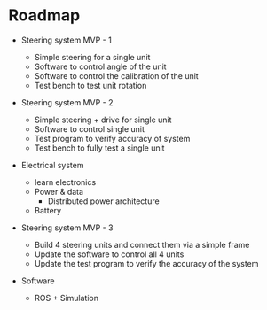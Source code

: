 # Roadmap

* Steering system MVP - 1
  * Simple steering for a single unit
  * Software to control angle of the unit
  * Software to control the calibration of the unit
  * Test bench to test unit rotation
* Steering system MVP - 2
  * Simple steering + drive for single unit
  * Software to control single unit
  * Test program to verify accuracy of system
  * Test bench to fully test a single unit
* Electrical system
  * learn electronics
  * Power & data
    * Distributed power architecture
  * Battery
* Steering system MVP - 3
  * Build 4 steering units and connect them via a simple frame
  * Update the software to control all 4 units
  * Update the test program to verify the accuracy of the system

* Software
  * ROS + Simulation